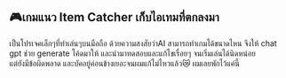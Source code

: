 ## 🎮เกมแนว Item Catcher เก็บไอเทมที่ตกลงมา
เป็นโปรเจคเล็กๆที่ทำเล่นๆบนมือถือ ด้วยความสงสัยว่าAI สามารถทำเกมได้ขนาดไหน จึงให้ chat gpt ช่วย generate โค้ดมาให้ และนำมาทดสอบและแก้ไขเรื่อยๆ จนเริ่มเล่นได้นิดหน่อย  
แต่ยังมีข้อผิดพลาด และบัคอยู่ค่อนข้างเยอะจนผมแก้ไม่ไหวแล้ว😿 ผมเลยพักไว้แค่นี้ 
